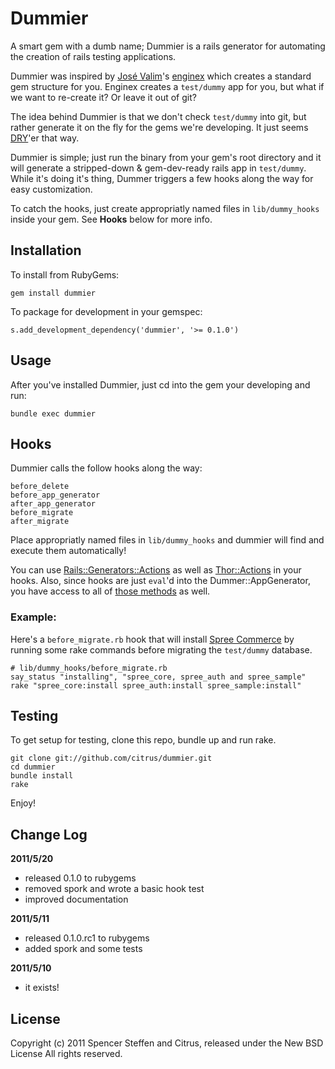 Dummier
=======

A smart gem with a dumb name; Dummier is a rails generator for automating the creation of rails testing applications. 

Dummier was inspired by [José Valim](https://github.com/josevalim)'s [enginex](https://github.com/josevalim/enginex) which creates a standard gem structure for you. Enginex creates a `test/dummy` app for you, but what if we want to re-create it? Or leave it out of git?

The idea behind Dummier is that we don't check `test/dummy` into git, but rather generate it on the fly for the gems we're developing. It just seems [DRY](http://en.wikipedia.org/wiki/Don't_repeat_yourself)'er that way.

Dummier is simple; just run the binary from your gem's root directory and it will generate a stripped-down & gem-dev-ready rails app in `test/dummy`. While it's doing it's thing, Dummer triggers a few hooks along the way for easy customization.

To catch the hooks, just create appropriatly named files in `lib/dummy_hooks` inside your gem. See **Hooks** below for more info.


Installation
------------

To install from RubyGems:

    gem install dummier


To package for development in your gemspec:
    
    s.add_development_dependency('dummier', '>= 0.1.0')
    
    
Usage
-----

After you've installed Dummier, just cd into the gem your developing and run:

    bundle exec dummier
    

Hooks
-----
    
Dummier calls the follow hooks along the way:

    before_delete
    before_app_generator
    after_app_generator
    before_migrate
    after_migrate
    
Place appropriatly named files in `lib/dummy_hooks` and dummier will find and execute them automatically! 

You can use [Rails::Generators::Actions](http://api.rubyonrails.org/classes/Rails/Generators/Actions.html) as well as [Thor::Actions](http://textmate.rubyforge.org/thor/Thor/Actions.html) in your hooks. Also, since hooks are just `eval`'d into the Dummer::AppGenerator, you have access to all of [those methods](http://rubydoc.info/gems/dummier/0.1.0/Dummier/AppGenerator) as well. 
    
    
### Example:

Here's a `before_migrate.rb` hook that will install [Spree Commerce](https://github.com/spree/spree) by running some rake commands before migrating the `test/dummy` database.

    # lib/dummy_hooks/before_migrate.rb
    say_status "installing", "spree_core, spree_auth and spree_sample"
    rake "spree_core:install spree_auth:install spree_sample:install"
    
    


Testing
-------

To get setup for testing, clone this repo, bundle up and run rake.

    git clone git://github.com/citrus/dummier.git
    cd dummier
    bundle install
    rake

Enjoy!



Change Log
----------

**2011/5/20**

* released 0.1.0 to rubygems
* removed spork and wrote a basic hook test
* improved documentation

**2011/5/11**

* released 0.1.0.rc1 to rubygems
* added spork and some tests

**2011/5/10**

* it exists!


License
-------

Copyright (c) 2011 Spencer Steffen and Citrus, released under the New BSD License All rights reserved.
